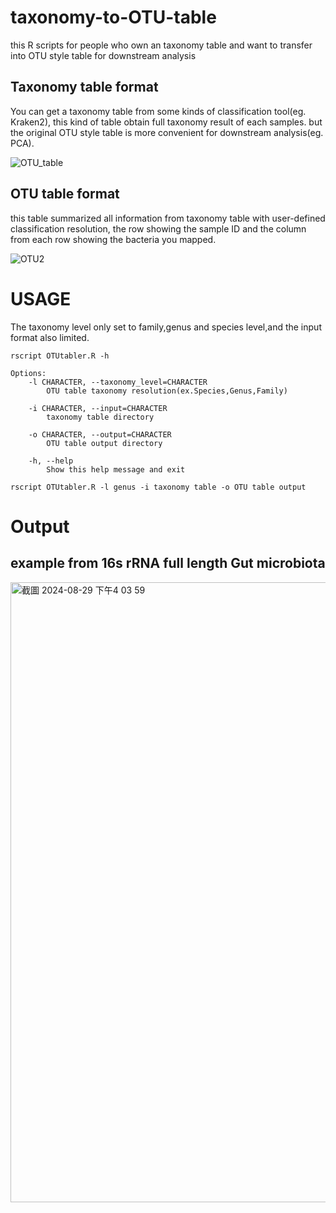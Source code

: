 # taxonomy-to-OTU-table
this R scripts for people who own an taxonomy table and want to transfer into OTU style table for downstream analysis
## Taxonomy table format
You can get a taxonomy table from some kinds of classification tool(eg. Kraken2), this kind of table obtain full taxonomy result of each samples. but the original OTU style table is more convenient for downstream analysis(eg. PCA).

![OTU_table](https://github.com/user-attachments/assets/10afd681-9da2-4176-921c-9e641f42faf9)

## OTU table format

this table summarized all information from taxonomy table with user-defined classification resolution, the row showing the sample ID and the column from each row showing the bacteria you mapped.

![OTU2](https://github.com/user-attachments/assets/28643ae7-d211-4c0f-b437-0c4d8aace8c1)

# USAGE
The taxonomy level only set to family,genus and species level,and the input format also limited.

```
rscript OTUtabler.R -h

Options:
	-l CHARACTER, --taxonomy_level=CHARACTER
		OTU table taxonomy resolution(ex.Species,Genus,Family)

	-i CHARACTER, --input=CHARACTER
		taxonomy table directory

	-o CHARACTER, --output=CHARACTER
		OTU table output directory

	-h, --help
		Show this help message and exit
```


``` shell
rscript OTUtabler.R -l genus -i taxonomy table -o OTU table output
```
# Output
## example from 16s rRNA full length Gut microbiota 
<img width="992" alt="截圖 2024-08-29 下午4 03 59" src="https://github.com/user-attachments/assets/819d8302-f43f-456d-83af-392f4d8bbcd5">


